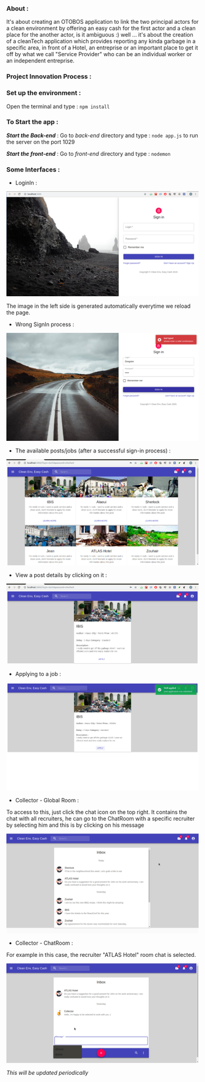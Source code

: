 ### About : 
It's about creating an OTOBOS application to link the two principal actors for a clean environment by offering an easy cash for the first actor and a clean place for the another actor, is it ambiguous :) well ... it's about the creation of a cleanTech application which provides reporting any kinda garbage in a specific area, in front of a Hotel, an entreprise or an important place to get it off by what we call "Service Provider" who can be an individual worker or an independent entreprise.
### Project Innovation Process :

### Set up the environment : 
Open the terminal and type : `` npm install ``

### To Start the app : 
***Start the Back-end*** :
Go to _back-end_ directory and type : ``node app.js`` to run the server on the port 1029

***Start the front-end*** : 
Go to _front-end_ directory and type : `` nodemon ``

### Some Interfaces :
- LoginIn :


![](readme_media/auth1.png)

The image in the left side is generated automatically everytime we reload the page.

- Wrong SignIn process : 

![](readme_media/badSignIn.png)

- The available posts/jobs (after a successful sign-in process) : 

![](readme_media/posts0.png)

- View a post details by clicking on it : 

![](readme_media/post_details.png)

- Applying to a job : 

![](readme_media/apply_post.png)

- Collector - Global Room : 

To access to this, just click the chat icon on the top right.
It contains the chat with all recruiters, he can go to the ChatRoom with a specific recruiter by selecting him and this is by clicking on his message

![](readme_media/global_chat.png)

- Collector - ChatRoom : 

For example in this case, the recruiter "ATLAS Hotel" room chat is selected.

![](readme_media/ChatRoom2.png)

_This will be updated periodically_